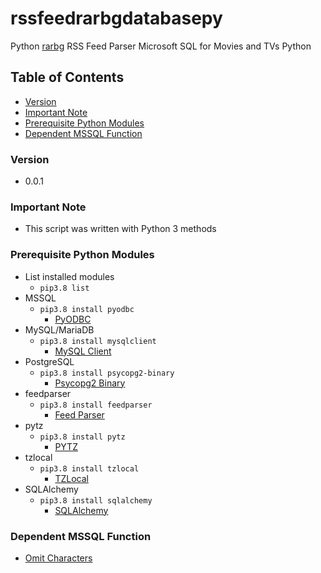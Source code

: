 # rssfeedrarbgdatabasepy
Python [rarbg](https://rarbg.to/torrents.php) RSS Feed Parser Microsoft SQL for Movies and TVs Python

## Table of Contents
* [Version](#version)
* [Important Note](#important-note)
* [Prerequisite Python Modules](#prerequisite-python-modules)
* [Dependent MSSQL Function](#dependent-mssql-function)

### Version
* 0.0.1

### **Important Note**
* This script was written with Python 3 methods

### Prerequisite Python Modules
* List installed modules
  * `pip3.8 list`
* MSSQL
  * `pip3.8 install pyodbc`
    * [PyODBC](https://pypi.org/project/pyodbc/)
* MySQL/MariaDB
  * `pip3.8 install mysqlclient`
    * [MySQL Client](https://pypi.org/project/mysqlclient/)
* PostgreSQL
  * `pip3.8 install psycopg2-binary`
    * [Psycopg2 Binary](https://pypi.org/project/psycopg2/)
* feedparser
  * `pip3.8 install feedparser`
    * [Feed Parser](https://pypi.org/project/feedparser/)
* pytz
  * `pip3.8 install pytz`
    * [PYTZ](https://pypi.org/project/pytz/)
* tzlocal
  * `pip3.8 install tzlocal`
    * [TZLocal](https://pypi.org/project/tzlocal/)
* SQLAlchemy
  * `pip3.8 install sqlalchemy`
    * [SQLAlchemy](https://pypi.org/project/SQLAlchemy/)

### Dependent MSSQL Function
* [Omit Characters](https://github.com/Cuates/omitcharactersmssql)
